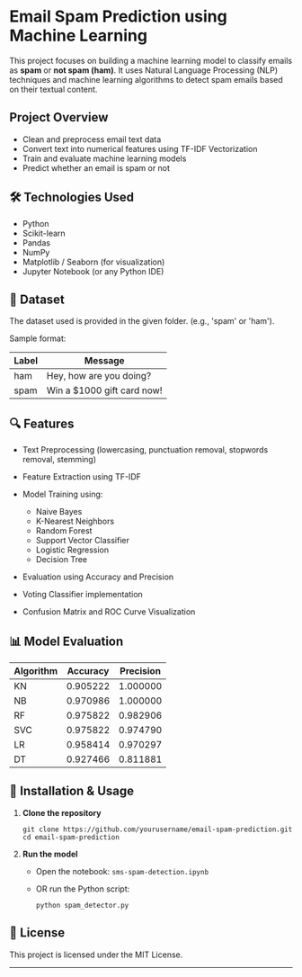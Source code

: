 
#  Email Spam Prediction using Machine Learning

This project focuses on building a machine learning model to classify emails as **spam** or **not spam (ham)**. It uses Natural Language Processing (NLP) techniques and machine learning algorithms to detect spam emails based on their textual content.

##  Project Overview

* Clean and preprocess email text data
* Convert text into numerical features using TF-IDF Vectorization
* Train and evaluate machine learning models
* Predict whether an email is spam or not

## 🛠️ Technologies Used

* Python
* Scikit-learn
* Pandas
* NumPy
* Matplotlib / Seaborn (for visualization)
* Jupyter Notebook (or any Python IDE)

## 📂 Dataset

The dataset used is provided in the given folder. (e.g., 'spam' or 'ham').

Sample format:

| Label | Message                     |
| ----- | --------------------------- |
| ham   | Hey, how are you doing?     |
| spam  | Win a \$1000 gift card now! |

## 🔍 Features

* Text Preprocessing (lowercasing, punctuation removal, stopwords removal, stemming)
* Feature Extraction using TF-IDF
* Model Training using:

  * Naive Bayes
  * K-Nearest Neighbors
  * Random Forest
  * Support Vector Classifier
  * Logistic Regression
  * Decision Tree
* Evaluation using Accuracy and Precision
* Voting Classifier implementation
* Confusion Matrix and ROC Curve Visualization

## 📊 Model Evaluation

| Algorithm | Accuracy | Precision |
| --------- | -------- | --------- |
| KN        | 0.905222 | 1.000000  |
| NB        | 0.970986 | 1.000000  |
| RF        | 0.975822 | 0.982906  |
| SVC       | 0.975822 | 0.974790  |
| LR        | 0.958414 | 0.970297  |
| DT        | 0.927466 | 0.811881  |

## 🧪 Installation & Usage

1. **Clone the repository**

   ```
   git clone https://github.com/yourusername/email-spam-prediction.git
   cd email-spam-prediction
   ```

2. **Run the model**

   * Open the notebook: `sms-spam-detection.ipynb`
   * OR run the Python script:

     ```
     python spam_detector.py
     ```

## 📄 License

This project is licensed under the MIT License.

---

